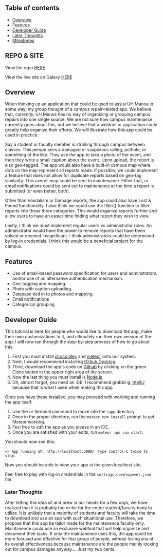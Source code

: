 ## Table of contents

* [Overview](#overview)
* [Features](#features)
* [Developer Guide](#developer-guide)
* [Later Thoughts](#later-thoughts)
* [Milestones](milestones.html)

## REPO & SITE

View the repo [HERE](https://github.com/manoa-fixed)

View the live site on Galaxy [HERE](http://manoafixed.meteorapp.com/#/)

## Overview 

When thinking up an application that could be used to assist UH Manoa in some way, my group thought of a campus repair-related app. We believe that, currently, UH Manoa has no way of organizing or grouping campus repairs into one single source. We are not sure how campus maintenance currently goes about this, but we believe that a webtool or application could greatly help organize their efforts. We will illustrate how this app could be used in practice:

Say a student or faculty member is strolling through campus between classes. This person sees a damaged or suspicious railing, pothole, or something of the like. They use the app to take a photo of the event, and then they write a small caption about the event. Upon upload, the report is also geo-tagged. The app would also have a built-in campus map where dots on the map represent all reports made. If possible, we could implement a feature that does not allow for duplicate reports based on geo-tag similarity. This overall map could be sent to maintenance. Either that, or email notifications could be sent out to maintenance at the time a report is submitted (or even better, both).

Other than Vandalism or Damage reports, the app could also have Lost & Found functionality. I also think we could use the filter() function to filter reports into these three categories. This would organize reports further and allow users to have an easier time finding what report they wish to view.

Lastly, I think we must implement regular users vs administrator roles. An administrator would have the power to remove reports that have been solved or deemed insignificant. I think administrators could be determined by log-in credentials. I think this would be a beneficial project for the campus.

## Features

* Use of email-based password specification for users and adminstrators, and/or use of an alternative authentication mechanism.
* Geo-tagging and mapping.
* Photo with caption uploading. 
* Database tied in to photos and mapping.
* Email notifications
* Categorical grouping

## Developer Guide

This tutorial is here for people who would like to download the app, make their own customizations to it, and ultimately run their own version of the app. I will now run through the step-by-step process of how to go about this:

1. First you must install [chocolatey](https://chocolatey.org/install) and [meteor](https://www.meteor.com/install) onto our system.
2. Next, I would recommend installing [Github Desktop](https://desktop.github.com/).
3. Third, download the app's code on [Github](https://github.com/manoa-fixed/manoa-fixed) by clicking on the green Clone button in the upper right area of the screen.
4. Now the last thing you must install is [Node.js](https://www.npmjs.com/get-npm)
5. Oh, almost forgot, you need an IDE! I recommend grabbing [IntelliJ](https://www.jetbrains.com/idea/download/) because that is what I used when making this app.

Once you have these installed, you may proceed with working and running the app itself:

1. Use the `cd` terminal command to move into the `\app` directory. 
2. Once in the proper directory, run the `meteor npm install` prompt to get Meteor working.
3. Feel free to edit the app as you please in an IDE.
4. Once you are satisfied with your edits, run `meteor npm run start`.

You should now see this:

`=> App running at: http://localhost:3000/`
  ` Type Control-C twice to stop.`
   
Now you should be able to view your app at the given localhost site.

Feel free to play with log-in credentials in the `settings.development.json` file.

### Later Thoughts

After letting this idea sit and brew in our heads for a few days, we have realized that it is probably too niche for the entire student/faculty body to utilize. It is unlikely that a majority of students and faculty will take the time to download and use an app with such situational use. Therefore, we propose that this app be tailor made for the maintanence faculty only. Maintanence could use an exclusive webtool that will help organize and document their tasks. If only the maintanence uses this, the app could be more focused and effective for that group of people, without losing any of its overall effectiveness because maintanence are the people mainly looking out for campus damages anyway…. Just my two cents.







